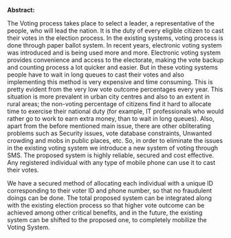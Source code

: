 **Abstract:** 


The Voting process takes place to select a leader, a representative of the people, who will lead the nation. It is the duty of every eligible citizen to cast their votes in the election process. In the existing systems, voting process is done through paper ballot system. In recent years, electronic voting system was introduced and is being used more and more. Electronic voting system provides convenience and access to the electorate, making the vote backup and counting process a lot quicker and easier. But in these voting systems people have to wait in long queues to cast their votes and also implementing this method is very expensive and time consuming. This is pretty evident from the very low vote outcome percentages every year. This situation is more prevalent in urban city centres and also to an extent in rural areas; the non-voting percentage of citizens find it hard to allocate time to exercise their national duty (for example, IT professionals who would rather go to work to earn extra money, than to wait in long queues). Also, apart from the before mentioned main issue, there are other obliterating problems such as Security issues, vote database constraints, Unwanted crowding and mobs in public places, etc. So, in order to eliminate the issues in the existing voting system we introduce a new system of voting through SMS. The proposed system is highly reliable, secured and cost effective. Any registered individual with any type of mobile phone can use it to cast their votes.


We have a secured method of allocating each individual with a unique ID corresponding to their voter ID and phone number, so that no fraudulent doings can be done. The total proposed system can be integrated along with the existing election process so that higher vote outcome can be achieved among other critical benefits, and in the future, the existing system can be shifted to the proposed one, to completely mobilize the Voting System.
